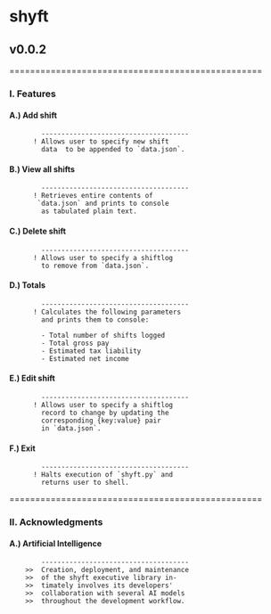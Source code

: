  # shyft
 ## v0.0.2

=================================================

 ### I.  Features

  #### A.)  Add shift
            -------------------------------------
          ! Allows user to specify new shift 
            data  to be appended to `data.json`.

  #### B.)  View all shifts
            -------------------------------------
          ! Retrieves entire contents of
           `data.json` and prints to console
            as tabulated plain text.

   #### C.) Delete shift
            -------------------------------------
          ! Allows user to specify a shiftlog 
            to remove from `data.json`.

   #### D.) Totals
            -------------------------------------
          ! Calculates the following parameters
            and prints them to console:
     
            - Total number of shifts logged
            - Total gross pay
            - Estimated tax liability
            - Estimated net income

   #### E.) Edit shift
            -------------------------------------
          ! Allows user to specify a shiftlog
            record to change by updating the
            corresponding {key:value} pair
            in `data.json`.

   #### F.) Exit
            -------------------------------------
          ! Halts execution of `shyft.py` and
            returns user to shell.

=================================================

 ### II. Acknowledgments

   #### A.) Artificial Intelligence
            -------------------------------------
        >>  Creation, deployment, and maintenance
        >>  of the shyft executive library in-
        >>  timately involves its developers'
        >>  collaboration with several AI models
        >>  throughout the development workflow.
        
